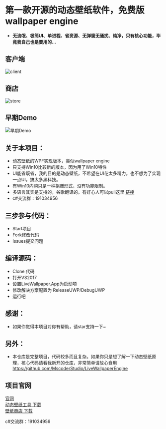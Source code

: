# 第一款开源的动态壁纸软件，免费版wallpaper engine

*  **无流氓、极简UI、单进程、省资源、无弹窗无骚扰、纯净，只有核心功能，毕竟我自己也是要用的...**  

## 客户端
![client](https://github.com/WallpaperTools/WallpaperTool/blob/master/screenshots/client.png)
## 商店
![store](https://github.com/WallpaperTools/WallpaperTool/blob/master/screenshots/store.png)
## 早期Demo
![早期Demo](https://github.com/WallpaperTools/WallpaperTool/blob/master/screenshots/example.gif)

## 关于本项目：
  * 动态壁纸的WPF实现版本，类似wallpaper engine
  * 只支持Win10比较新的版本，因为用了Win10特性
  * UI能省既省，我的目的是动态壁纸，不希望在UI花太多精力。也不想为了实现一点UI，搞太多黑科技。
  * 有Win10内购只是一种捐赠形式，没有功能限制。
  * 多语言其实是支持的，谷歌翻译的。有好心人可以pull这里  [链接](https://github.com/MscoderStudio/LiveWallpaper/blob/master/LiveWallpaper/Res/Languages/en.json)
  * c#交流群：191034956
        
## 三步参与代码：
  * Start项目
  * Fork修改代码
  * Issues提交问题

## 编译源码：
  * Clone 代码
  * 打开VS2017
  * 设置LiveWallpaper.App为启动项
  * 修改解决方案配置为 ReleaseUWP/DebugUWP
  * 运行吧

## 感谢：
  * 如果你觉得本项目对你有帮助，请star支持一下~
  
## 另外：
 * 本仓库是完整项目，代码较多而且复杂。如果你只是想了解一下动态壁纸原理，核心代码请看我新开的仓库，非常简单请放心食用   
  https://github.com/MscoderStudio/LiveWallpaperEngine

## 项目官网
[官网](https://mscoder.cn/products/LiveWallpaper.html)  
[动态壁纸工具 下载](https://www.microsoft.com/store/apps/9MV8GK87MZ05)  
[壁纸商店 下载](https://www.microsoft.com/store/apps/9PNN27P9SS38)  

c#交流群：191034956

